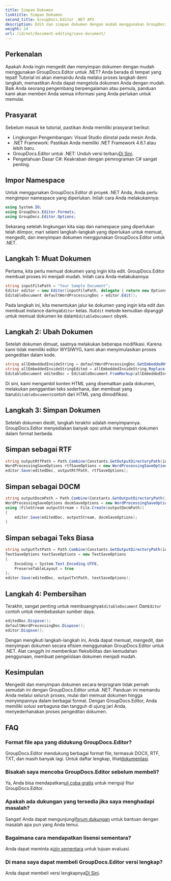 ```yaml
---
title: Simpan Dokumen
linktitle: Simpan Dokumen
second_title: GroupDocs.Editor .NET API
description: Edit dan simpan dokumen dengan mudah menggunakan GroupDocs.Editor untuk .NET. Panduan langkah demi langkah ini menyederhanakan proses bagi pengembang.
weight: 14
url: /id/net/document-editing/save-document/
---
```

## Perkenalan
Apakah Anda ingin mengedit dan menyimpan dokumen dengan mudah menggunakan GroupDocs.Editor untuk .NET? Anda berada di tempat yang tepat! Tutorial ini akan memandu Anda melalui proses langkah demi langkah, memastikan Anda dapat mengelola dokumen Anda dengan mudah. Baik Anda seorang pengembang berpengalaman atau pemula, panduan kami akan memberi Anda semua informasi yang Anda perlukan untuk memulai.
## Prasyarat
Sebelum masuk ke tutorial, pastikan Anda memiliki prasyarat berikut:
- Lingkungan Pengembangan: Visual Studio diinstal pada mesin Anda.
- .NET Framework: Pastikan Anda memiliki .NET Framework 4.6.1 atau lebih baru.
-  GroupDocs.Editor untuk .NET: Unduh versi terbaru[Di Sini](https://releases.groupdocs.com/editor/net/).
- Pengetahuan Dasar C#: Keakraban dengan pemrograman C# sangat penting.
## Impor Namespace
Untuk menggunakan GroupDocs.Editor di proyek .NET Anda, Anda perlu mengimpor namespace yang diperlukan. Inilah cara Anda melakukannya:
```csharp
using System.IO;
using GroupDocs.Editor.Formats;
using GroupDocs.Editor.Options;
```
Sekarang setelah lingkungan kita siap dan namespace yang diperlukan telah diimpor, mari selami langkah-langkah yang diperlukan untuk memuat, mengedit, dan menyimpan dokumen menggunakan GroupDocs.Editor untuk .NET.
## Langkah 1: Muat Dokumen
Pertama, kita perlu memuat dokumen yang ingin kita edit. GroupDocs.Editor membuat proses ini menjadi mudah. Inilah cara Anda melakukannya:

```csharp
string inputFilePath = "Your Sample Document";
Editor editor = new Editor(inputFilePath, delegate { return new Options.WordProcessingLoadOptions(); });
EditableDocument defaultWordProcessingDoc = editor.Edit();
```
 Pada langkah ini, kita menentukan jalur ke dokumen yang ingin kita edit dan membuat instance darinya`Editor` kelas. Itu`Edit` metode kemudian dipanggil untuk memuat dokumen ke dalam`EditableDocument` obyek.
## Langkah 2: Ubah Dokumen
Setelah dokumen dimuat, saatnya melakukan beberapa modifikasi. Karena kami tidak memiliki editor WYSIWYG, kami akan menyimulasikan proses pengeditan dalam kode.

```csharp
string allEmbeddedInsideString = defaultWordProcessingDoc.GetEmbeddedHtml();
string allEmbeddedInsideStringEdited = allEmbeddedInsideString.Replace("Subtitle", "Edited subtitle");
EditableDocument editedDoc = EditableDocument.FromMarkup(allEmbeddedInsideStringEdited, null);
```
 Di sini, kami mengambil konten HTML yang disematkan pada dokumen, melakukan penggantian teks sederhana, dan membuat yang baru`EditableDocument`contoh dari HTML yang dimodifikasi.
## Langkah 3: Simpan Dokumen
Setelah dokumen diedit, langkah terakhir adalah menyimpannya. GroupDocs.Editor menyediakan banyak opsi untuk menyimpan dokumen dalam format berbeda.
## Simpan sebagai RTF
```csharp
string outputRtfPath = Path.Combine(Constants.GetOutputDirectoryPath(inputFilePath), "editedDoc.rtf");
WordProcessingSaveOptions rtfSaveOptions = new WordProcessingSaveOptions(WordProcessingFormats.Rtf);
editor.Save(editedDoc, outputRtfPath, rtfSaveOptions);
```
## Simpan sebagai DOCM
```csharp
string outputDocmPath = Path.Combine(Constants.GetOutputDirectoryPath(inputFilePath), "editedDoc.docm");
WordProcessingSaveOptions docmSaveOptions = new WordProcessingSaveOptions(WordProcessingFormats.Docm);
using (FileStream outputStream = File.Create(outputDocmPath))
{
    editor.Save(editedDoc, outputStream, docmSaveOptions);
}
```
## Simpan sebagai Teks Biasa
```csharp
string outputTxtPath = Path.Combine(Constants.GetOutputDirectoryPath(inputFilePath), "editedDoc.txt");
TextSaveOptions textSaveOptions = new TextSaveOptions
{
    Encoding = System.Text.Encoding.UTF8,
    PreserveTableLayout = true
};
editor.Save(editedDoc, outputTxtPath, textSaveOptions);
```
## Langkah 4: Pembersihan
 Terakhir, sangat penting untuk membuangnya`EditableDocument` Dan`Editor` contoh untuk membebaskan sumber daya.
```csharp
editedDoc.Dispose();
defaultWordProcessingDoc.Dispose();
editor.Dispose();
```
Dengan mengikuti langkah-langkah ini, Anda dapat memuat, mengedit, dan menyimpan dokumen secara efisien menggunakan GroupDocs.Editor untuk .NET. Alat canggih ini memberikan fleksibilitas dan kemudahan penggunaan, membuat pengelolaan dokumen menjadi mudah.
## Kesimpulan
Mengedit dan menyimpan dokumen secara terprogram tidak pernah semudah ini dengan GroupDocs.Editor untuk .NET. Panduan ini memandu Anda melalui seluruh proses, mulai dari memuat dokumen hingga menyimpannya dalam berbagai format. Dengan GroupDocs.Editor, Anda memiliki solusi serbaguna dan tangguh di ujung jari Anda, menyederhanakan proses pengeditan dokumen.
## FAQ
### Format file apa yang didukung GroupDocs.Editor?
GroupDocs.Editor mendukung berbagai format file, termasuk DOCX, RTF, TXT, dan masih banyak lagi. Untuk daftar lengkap, lihat[dokumentasi](https://tutorials.groupdocs.com/editor/net/).
### Bisakah saya mencoba GroupDocs.Editor sebelum membeli?
 Ya, Anda bisa mendapatkan[uji coba gratis](https://releases.groupdocs.com/) untuk menguji fitur GroupDocs.Editor.
### Apakah ada dukungan yang tersedia jika saya menghadapi masalah?
 Sangat! Anda dapat mengunjungi[forum dukungan](https://forum.groupdocs.com/c/editor/20) untuk bantuan dengan masalah apa pun yang Anda temui.
### Bagaimana cara mendapatkan lisensi sementara?
 Anda dapat meminta a[izin sementara](https://purchase.groupdocs.com/temporary-license/) untuk tujuan evaluasi.
### Di mana saya dapat membeli GroupDocs.Editor versi lengkap?
 Anda dapat membeli versi lengkapnya[Di Sini](https://purchase.groupdocs.com/buy).